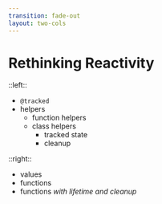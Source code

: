 ```yaml
---
transition: fade-out
layout: two-cols
---
```


# Rethinking Reactivity

<Arrow x1="250" y1="125" x2="500" y2="125" />
<Arrow x1="350" y1="225" x2="500" y2="180" />
<Arrow x1="370" y1="345" x2="520" y2="270" />
<Arrow x1="350" y1="425" x2="520" y2="300" />

::left::

<ul class="display-list">
    <li><code>@tracked</code></li>
    <li>
        helpers
        <ul class="display-list">
            <li>function helpers</li>
            <li>
                class helpers
                <ul class="display-list">
                    <li>tracked state</li>
                    <li>cleanup</li>
                </ul>
            </li>
        </ul>
    </li>
</ul>


::right::


<ul class="display-list" v-click="1">
    <li>values</li>
    <li>functions</li>
    <li>functions <em>with lifetime and cleanup</em></li>
</ul>


<!-- 

I'd like to propose, we as a community rethink reactivity in general.



-->
